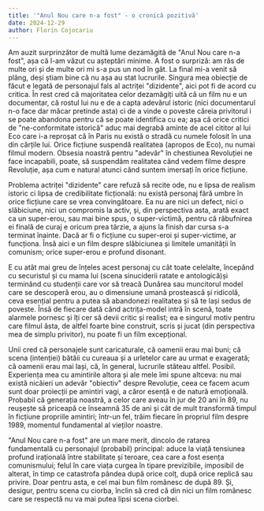 ```yaml
---
title: '"Anul Nou care n-a fost" - o cronică pozitivă'
date: 2024-12-29
author: Florin Cojocariu
---
```

Am auzit surprinzător de multă lume dezamăgită de "Anul Nou care n-a fost", așa că l-am văzut cu așteptări minime. A fost o surpriză: am râs de multe ori și de multe ori mi s-a pus un nod în gât. La final mi-a venit să plâng, deși știam bine că nu așa au stat lucrurile. Singura mea obiecție de făcut e legată de personajul fals al actriței "dizidente", aici pot fi de acord cu critica. În rest cred că majoritatea celor dezamăgiți uită că un film nu e un documentar, că rostul lui nu e de a capta adevărul istoric (nici documentarul n-o face dar măcar pretinde asta) ci de a vinde o poveste căreia privitorul i se poate abandona pentru că se poate identifica cu ea; așa că orice critici de "ne-conformitate istorică" aduc mai degrabă aminte de acel cititor al lui Eco care i-a reproșat că în Paris nu există o stradă cu numele folosit în una din cărțile lui. Orice ficțiune suspendă realitatea (apropos de Eco), nu numai filmul modern. Obsesia noastră pentru "adevăr" în chestiunea Revoluției ne face incapabili, poate, să suspendăm realitatea când vedem filme despre Revoluție, așa cum e natural atunci când suntem imersați în orice ficțiune. 

Problema actriței "dizidente" care refuză să recite ode, nu e lipsa de realism istoric ci lipsa de credibilitate ficțională: nu există personaj fără umbre în orice ficțiune care se vrea convingătoare. Ea nu are nici un defect, nici o slăbiciune, nici un compromis la activ, și, din perspectiva asta, arată exact ca un super-erou, sau mai bine spus, o super-victimă, pentru că răbufnirea ei finală de curaj e oricum prea târzie, a ajuns la finish dar cursa s-a terminat înainte. Dacă ar fi o ficțiune cu super-eroi și super-victime, ar funcționa. Însă aici e un film despre slăbiciunea și limitele umanității în comunism; orice super-erou e profund disonant.

E cu atât mai greu de înțeles acest personaj cu cât toate celelalte, începând cu securistul și cu mama lui  (scena sinuciderii ratate e antologică)și terminând cu studenții care vor să treacă Dunărea sau muncitorul model care se descoperă erou, au o dimensiune umană prostească și ridicolă, ceva esențial pentru a putea să abandonezi realitatea și să te lași sedus de  poveste. Însă de fiecare dată când actrița-model intră în scenă, toate alarmele pornesc și îți cer să devii critic și realist; ea e singurul motiv pentru care filmul ăsta, de altfel foarte bine construit, scris și jucat (din perspectiva mea de simplu privitor), nu poate fi un film excepțional.

Unii cred că personajele sunt caricaturale, că oamenii erau mai buni; că scena (intenției) bătăii cu cureaua și a urletelor care au urmat e exagerată; că oamenii erau mai lași, că, în general, lucrurile stăteau altfel. Posibil. Experiența mea cu amintirile altora și ale mele îmi spune altceva: nu mai există nicăieri un adevăr "obiectiv" despre Revoluție, ceea ce facem acum sunt doar proiecții pe amintiri vagi, a căror esență e de natură emoțională. Probabil că generația noastră, a celor care aveau în jur de 20 ani în 89, nu reușește să priceapă ce înseamnă 35 de ani și cât de mult transformă timpul în ficțiune propriile amintiri; într-un fel, trăim fiecare în propriul film despre 1989, momentul fundamental al vieților noastre.

"Anul Nou care n-a fost" are un mare merit, dincolo de ratarea fundamentală cu personajul (probabil) principal: aduce la viață tensiunea profund irațională între stabilitate și teroare, cea care a fost esența comunismului; felul în care viața curgea în tipare previzibile, imposibil de alterat, în timp ce catastrofa pândea după orice colț, după orice replică sau privire. Doar pentru asta, e cel mai bun film românesc de după 89. Și, desigur, pentru scena cu ciorba, înclin să cred că din nici un film românesc care se respectă nu va mai putea lipsi scena ciorbei.
